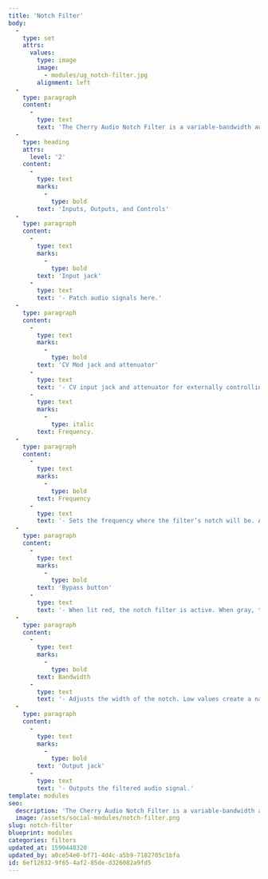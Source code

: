 ```yaml
---
title: 'Notch Filter'
body:
  -
    type: set
    attrs:
      values:
        type: image
        image:
          - modules/ug_notch-filter.jpg
        alignment: left
  -
    type: paragraph
    content:
      -
        type: text
        text: 'The Cherry Audio Notch Filter is a variable-bandwidth audio filter for removing frequencies in a CV-controllable notch. This module can be used "surgically" to target and remove unwanted frequencies from an audio signal or can be used more creatively to create phaser-type effects by modulating the filter’s frequency.'
  -
    type: heading
    attrs:
      level: '2'
    content:
      -
        type: text
        marks:
          -
            type: bold
        text: 'Inputs, Outputs, and Controls'
  -
    type: paragraph
    content:
      -
        type: text
        marks:
          -
            type: bold
        text: 'Input jack'
      -
        type: text
        text: '- Patch audio signals here.'
  -
    type: paragraph
    content:
      -
        type: text
        marks:
          -
            type: bold
        text: 'CV Mod jack and attenuator'
      -
        type: text
        text: '- CV input jack and attenuator for externally controlling the '
      -
        type: text
        marks:
          -
            type: italic
        text: Frequency.
  -
    type: paragraph
    content:
      -
        type: text
        marks:
          -
            type: bold
        text: Frequency
      -
        type: text
        text: '- Sets the frequency where the filter’s notch will be. Audio content at and around this frequency will be removed from the input signal.'
  -
    type: paragraph
    content:
      -
        type: text
        marks:
          -
            type: bold
        text: 'Bypass button'
      -
        type: text
        text: '- When lit red, the notch filter is active. When gray, the filter is bypassed. Notch filters are often used to make subtle adjustments. Toggling this button on and off can help identify which frequencies are being removed by the filter.'
  -
    type: paragraph
    content:
      -
        type: text
        marks:
          -
            type: bold
        text: Bandwidth
      -
        type: text
        text: '- Adjusts the width of the notch. Low values create a narrow notch while higher values create a wider notch.'
  -
    type: paragraph
    content:
      -
        type: text
        marks:
          -
            type: bold
        text: 'Output jack'
      -
        type: text
        text: '- Outputs the filtered audio signal.'
template: modules
seo:
  description: 'The Cherry Audio Notch Filter is a variable-bandwidth audio filter for removing frequencies in a CV-controllable notch.'
  image: /assets/social-modules/notch-filter.png
slug: notch-filter
blueprint: modules
categories: filters
updated_at: 1590448320
updated_by: a0ce54e0-bf71-4d4c-a5b9-7182705c1bfa
id: 6ef12632-9f65-4af2-85de-d326082a9fd5
---
```

